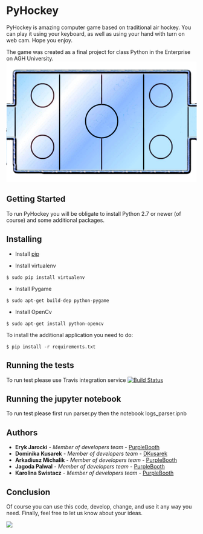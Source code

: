 # PyHockey

PyHockey is amazing computer game based on traditional air hockey. You can play it using your keyboard, as well as using your hand with turn on web cam. Hope you enjoy.

The game was created as a final project for class Python in the Enterprise on AGH University.
![](https://github.com/DKusarek/PyHockey/blob/master/resources/graphics/pitch2.png)


## Getting Started

To run PyHockey you will be obligate to install Python 2.7 or newer (of course) and some additional packages.

## Installing

* Install [pip](https://pypi.python.org/pypi/pip) 

* Install virtualenv

```
$ sudo pip install virtualenv
```

* Install Pygame

```
$ sudo apt-get build-dep python-pygame
```

* Install OpenCv

```
$ sudo apt-get install python-opencv
```


To install the additional application you need to do:

```
$ pip install -r requirements.txt
```

## Running the tests

To run test please use Travis integration service [![Build Status](https://travis-ci.org/DKusarek/PyHockey.svg?branch=master)](https://travis-ci.org/DKusarek/PyHockey)


## Running the jupyter notebook

To run test please first run parser.py then the notebook logs_parser.ipnb


## Authors

* **Eryk Jarocki** - *Member of developers team* - [PurpleBooth](https://github.com/PurpleBooth)
* **Dominika Kusarek** - *Member of developers team* - [DKusarek](https://github.com/DKusarek)
* **Arkadiusz Michalik** - *Member of developers team* - [PurpleBooth](https://github.com/PurpleBooth)
* **Jagoda Palwal** - *Member of developers team* - [PurpleBooth](https://github.com/PurpleBooth)
* **Karolina Swistacz** - *Member of developers team* - [PurpleBooth](https://github.com/PurpleBooth)

## Conclusion

Of course you can use this code, develop, change, and use it any way you need. Finally, feel free to let us know about your ideas.

![](https://media.giphy.com/media/3o6MbnmMOr1N5jb7sA/giphy.gif)


